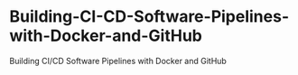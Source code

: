 # Building-CI-CD-Software-Pipelines-with-Docker-and-GitHub
Building CI/CD Software Pipelines with Docker and GitHub

